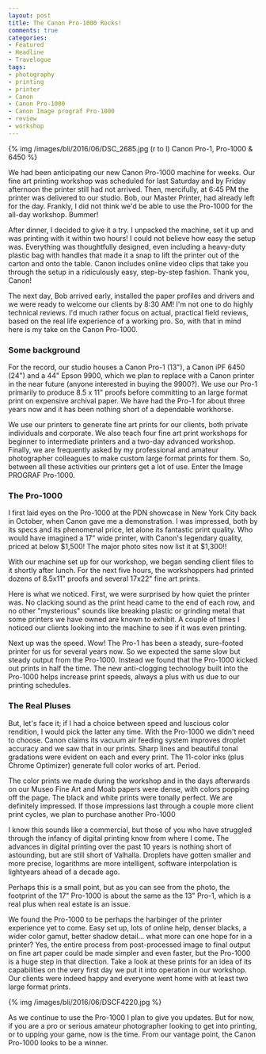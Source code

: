```yaml
---
layout: post
title: The Canon Pro-1000 Rocks!
comments: true
categories:
- Featured
- Headline
- Travelogue
tags:
- photography
- printing
- printer
- Canon
- Canon Pro-1000
- Canon Image prograf Pro-1000
- review
- workshop
---
```


{% img /images/bli/2016/06/DSC_2685.jpg (r to l) Canon Pro-1, Pro-1000 & 6450 %}

We had been anticipating our new Canon Pro-1000 machine for weeks. Our fine art printing workshop was scheduled for last Saturday and by Friday afternoon the printer still had not arrived. Then, mercifully, at 6:45 PM the printer was delivered to our studio. Bob, our Master Printer, had already left for the day. Frankly, I did not think we'd be able to use the Pro-1000 for the all-day workshop. Bummer!

<!--more-->

After dinner, I decided to give it a try. I unpacked the machine, set it up and was printing with it within two hours! I could not believe how easy the setup was. Everything was thoughtfully designed, even including a heavy-duty plastic bag with handles that made it a snap to lift the printer out of the carton and onto the table. Canon includes online video clips that take you through the setup in a ridiculously easy, step-by-step fashion. Thank you, Canon!

The next day, Bob arrived early, installed the paper profiles and drivers and we were ready to welcome our clients by 8:30 AM! I'm not one to do highly technical reviews. I'd much rather focus on actual, practical field reviews, based on the real life experience of a working pro. So, with that in mind here is my take on the Canon Pro-1000. 

### Some background

For the record, our studio houses a Canon Pro-1 (13"), a Canon iPF 6450 (24") and a 44" Epson 9900, which we plan to replace with a Canon printer in the near future (anyone interested in buying the 9900?). We use our Pro-1 primarily to produce 8.5 x 11" proofs before committing to an large format print on expensive archival paper. We have had the Pro-1 for about three years now and it has been nothing short of a dependable workhorse. 

We use our printers to generate fine art prints for our clients, both private individuals and corporate. We also teach four fine art print workshops for beginner to intermediate printers and a two-day advanced workshop. Finally, we are frequently asked by my professional and amateur photographer colleagues to make custom large format prints for them. So, between all these activities our printers get a lot of use. Enter the Image PROGRAF Pro-1000. 

### The Pro-1000

I first laid eyes on the Pro-1000 at the PDN showcase in New York City back in October, when Canon gave me a demonstration. I was impressed, both by its specs and its phenomenal price, let alone its fantastic print quality. Who would have imagined a 17" wide printer, with Canon's legendary quality, priced at below $1,500! The major photo sites now list it at $1,300!!

With our machine set up for our workshop, we began sending client files to it shortly after lunch. For the next five hours, the workshoppers had printed dozens of 8.5x11" proofs and several 17x22" fine art prints. 

Here is what we noticed. First, we were surprised by how quiet the printer was. No clacking sound as the print head came to the end of each row, and no other "mysterious" sounds like breaking plastic or grinding metal that some printers we have owned are known to exhibit. A couple of times I noticed our clients looking into the machine to see if it was even printing. 

Next up was the speed. Wow! The Pro-1 has been a steady, sure-footed printer for us for several years now. So we expected the same slow but steady output from the Pro-1000. Instead we found that the Pro-1000 kicked out prints in half the time. The new anti-clogging technology built into the Pro-1000 helps increase print  speeds, always a plus with us due to our printing schedules. 

### The Real Pluses

But, let's face it; if I had a choice between speed and luscious color rendition, I would pick the latter any time. With the Pro-1000 we didn't need to choose. Canon claims its vacuum air feeding system improves droplet accuracy and we saw that in our prints. Sharp lines and beautiful tonal gradations were evident on each and every print. The 11-color inks (plus Chrome Optimizer) generate full color works of art. Period. 

The color prints we made during the workshop and in the days afterwards on our Museo Fine Art and Moab papers were dense, with colors popping off the page. The black and white prints were tonally perfect. We are definitely impressed. If those impressions last through a couple more client print cycles, we plan to purchase another Pro-1000 

I know this sounds like a commercial, but those of you who have struggled through the infancy of digital printing know from where I come. The advances in digital printing over the past 10 years is nothing short of astounding, but are still short of Valhalla. Droplets have gotten smaller and more precise, logarithms are more intelligent, software interpolation is lightyears ahead of a decade ago. 

Perhaps this is a small point, but as you can see from the photo, the footprint of the 17" Pro-1000 is about the same as the 13" Pro-1, which is a real plus when real estate is an issue. 

We found the Pro-1000 to be perhaps the harbinger of the printer experience yet to come. Easy set up, lots of online help, denser blacks, a wider color gamut, better shadow detail... what more can one hope for in a printer? Yes, the entire process from post-processed image to final output on fine art paper could be made simpler and even faster, but the Pro-1000 is a huge step in that direction. Take a look at these prints for an idea of its capabilities on the very first day we put it into operation in our workshop. Our clients were indeed happy and everyone went home with at least two large format prints. 

{% img /images/bli/2016/06/DSCF4220.jpg %}

As we continue to use the Pro-1000 I plan to give you updates. But for now, if you are a pro or serious amateur photographer looking to get into printing, or to upping your game, now is the time. From our vantage point, the Canon Pro-1000 looks to be a winner. 